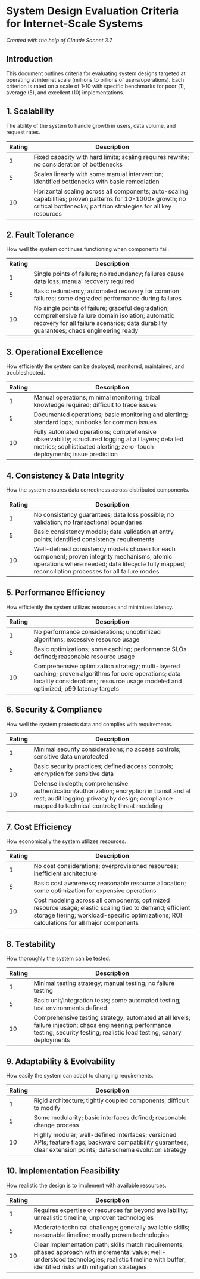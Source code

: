 # System Design Evaluation Criteria for Internet-Scale Systems

*Created with the help of Claude Sonnet 3.7*

## Introduction

This document outlines criteria for evaluating system designs targeted at operating at internet scale (millions to billions of users/operations). Each criterion is rated on a scale of 1-10 with specific benchmarks for poor (1), average (5), and excellent (10) implementations.

## 1. Scalability

The ability of the system to handle growth in users, data volume, and request rates.

| Rating | Description |
|--------|-------------|
| 1 | Fixed capacity with hard limits; scaling requires rewrite; no consideration of bottlenecks |
| 5 | Scales linearly with some manual intervention; identified bottlenecks with basic remediation |
| 10 | Horizontal scaling across all components; auto-scaling capabilities; proven patterns for 10-1000x growth; no critical bottlenecks; partition strategies for all key resources |

## 2. Fault Tolerance

How well the system continues functioning when components fail.

| Rating | Description |
|--------|-------------|
| 1 | Single points of failure; no redundancy; failures cause data loss; manual recovery required |
| 5 | Basic redundancy; automated recovery for common failures; some degraded performance during failures |
| 10 | No single points of failure; graceful degradation; comprehensive failure domain isolation; automatic recovery for all failure scenarios; data durability guarantees; chaos engineering ready |

## 3. Operational Excellence

How efficiently the system can be deployed, monitored, maintained, and troubleshooted.

| Rating | Description |
|--------|-------------|
| 1 | Manual operations; minimal monitoring; tribal knowledge required; difficult to trace issues |
| 5 | Documented operations; basic monitoring and alerting; standard logs; runbooks for common issues |
| 10 | Fully automated operations; comprehensive observability; structured logging at all layers; detailed metrics; sophisticated alerting; zero-touch deployments; issue prediction |

## 4. Consistency & Data Integrity

How the system ensures data correctness across distributed components.

| Rating | Description |
|--------|-------------|
| 1 | No consistency guarantees; data loss possible; no validation; no transactional boundaries |
| 5 | Basic consistency models; data validation at entry points; identified consistency requirements |
| 10 | Well-defined consistency models chosen for each component; proven integrity mechanisms; atomic operations where needed; data lifecycle fully mapped; reconciliation processes for all failure modes |

## 5. Performance Efficiency

How efficiently the system utilizes resources and minimizes latency.

| Rating | Description |
|--------|-------------|
| 1 | No performance considerations; unoptimized algorithms; excessive resource usage |
| 5 | Basic optimizations; some caching; performance SLOs defined; reasonable resource usage |
| 10 | Comprehensive optimization strategy; multi-layered caching; proven algorithms for core operations; data locality considerations; resource usage modeled and optimized; p99 latency targets |

## 6. Security & Compliance

How well the system protects data and complies with requirements.

| Rating | Description |
|--------|-------------|
| 1 | Minimal security considerations; no access controls; sensitive data unprotected |
| 5 | Basic security practices; defined access controls; encryption for sensitive data |
| 10 | Defense in depth; comprehensive authentication/authorization; encryption in transit and at rest; audit logging; privacy by design; compliance mapped to technical controls; threat modeling |

## 7. Cost Efficiency

How economically the system utilizes resources.

| Rating | Description |
|--------|-------------|
| 1 | No cost considerations; overprovisioned resources; inefficient architecture |
| 5 | Basic cost awareness; reasonable resource allocation; some optimization for expensive operations |
| 10 | Cost modeling across all components; optimized resource usage; elastic scaling tied to demand; efficient storage tiering; workload-specific optimizations; ROI calculations for all major components |

## 8. Testability

How thoroughly the system can be tested.

| Rating | Description |
|--------|-------------|
| 1 | Minimal testing strategy; manual testing; no failure testing |
| 5 | Basic unit/integration tests; some automated testing; test environments defined |
| 10 | Comprehensive testing strategy; automated at all levels; failure injection; chaos engineering; performance testing; security testing; realistic load testing; canary deployments |

## 9. Adaptability & Evolvability

How easily the system can adapt to changing requirements.

| Rating | Description |
|--------|-------------|
| 1 | Rigid architecture; tightly coupled components; difficult to modify |
| 5 | Some modularity; basic interfaces defined; reasonable change process |
| 10 | Highly modular; well-defined interfaces; versioned APIs; feature flags; backward compatibility guarantees; clear extension points; data schema evolution strategy |

## 10. Implementation Feasibility

How realistic the design is to implement with available resources.

| Rating | Description |
|--------|-------------|
| 1 | Requires expertise or resources far beyond availability; unrealistic timeline; unproven technologies |
| 5 | Moderate technical challenge; generally available skills; reasonable timeline; mostly proven technologies |
| 10 | Clear implementation path; skills match requirements; phased approach with incremental value; well-understood technologies; realistic timeline with buffer; identified risks with mitigation strategies | 